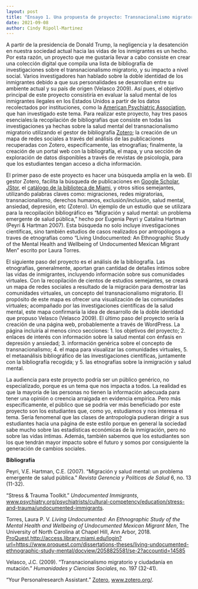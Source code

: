 ```yaml
---
layout: post
title: "Ensayo 1. Una propuesta de proyecto: Transnacionalismo migratorio y salud mental"
date: 2021-09-08
author: Cindy Ripoll-Martinez
---
```


A partir  de la presidencia de Donald Trump, la negligencia y la desatención en nuestra sociedad actual hacia las vidas de los inmigrantes es un hecho. Por esta razón, un proyecto que me gustaría llevar a cabo consiste en crear una colección digital que compila una lista de bibliografía de investigaciones sobre el transnacionalismo migratorio, y su impacto a nivel social. Varios investigadores han hablado sobre la doble identidad de los inmigrantes debido a que sus personalidades se desarrollan entre su ambiente actual y su país de origen (Velasco 2009). Así pues, el objetivo principal de este proyecto consistiría en evaluar la salud mental de los inmigrantes ilegales en los Estados Unidos a partir de los datos recolectados por instituciones, como la [American Psychiatric Association](https://www.psychiatry.org/), que han investigado este tema. Para realizar este proyecto, hay tres pasos esenciales:la recopilación de bibliografías que consiste en todas las investigaciones ya hechas sobre la salud mental del transnacionalismo migratorio utilizando el gestor de bibliografía [Zotero](https://www.zotero.org/); la creación de un mapa de redes sociales a través del análisis de las publicaciones recuperadas con Zotero, especificamente, las etnografías; finalmente, la creación de un portal web con la bibliografía, el mapa, y una sección de exploración de datos disponibles a través de revistas de psicología, para que los estudiantes tengan acceso a dicha información.

El primer paso de este proyecto es hacer una búsqueda amplia en la web. El gestor Zotero, facilita la búsqueda de publicaciones en [Google Scholar](https://scholar.google.com/), [JStor](https://www.jstor.org/), el [catálogo de la biblioteca de Miami](https://www.library.miami.edu/), y otros sitios semejantes, utilizando palabras claves como: migraciones, redes migratorias, transnacionalismo, derechos humanos, exclusión/inclusión, salud mental, ansiedad, depresión, etc (Zotero). Un ejemplo de un estudio que se utilizara para la recopilación bibliográfico es “Migración y salud mental: un problema emergente de salud pública,” hecho por Eugenia Peyri y Catalina Hartman (Peyri & Hartman 2007). Esta búsqueda no solo incluye investigaciones científicas, sino también estudios de casos realizados por antropólogos a traves de etnografías como “Living Undocumented: An Ethnographic Study of the Mental Health and Wellbeing of Undocumented Mexican Migrant Men” escrito por Laura Torres. 
	
El siguiente paso del proyecto es el análisis de la bibliografía. Las etnografías, generalmente, aportan gran cantidad  de detalles íntimos sobre las vidas de inmigrantes, incluyendo información sobre sus comunidades virtuales. Con la recopilación de cientos de estudios semejantes, se creará un mapa de redes sociales a resultado de la migración para demostrar las comunidades virtuales, un concepto del transnacionalismo migratorio. El propósito de este mapa es ofrecer una visualización de las comunidades virtuales; acompañado por las investigaciones científicas de la salud mental, este mapa confirmaría la idea de desarrollo de la doble identidad que propuso Velasco (Velasco 2009). El último paso del proyecto sería la creación de una página web, probablemente a través de WordPress. La página incluiría al menos cinco secciones: 1. los objetivos  del proyecto; 2. enlaces de interés con información sobre la salud mental con énfasis en depresión y ansiedad; 3. información genérica sobre el concepto de  transnacionalismo; 4. el mapa para visualizar las comunidades virtuales, 5. el metaanálisis bibliográfico de las investigaciones científicas, juntamente con la bibliografía recogida; y 5. las etnografías sobre la inmigración y salud mental. 
	
La audiencia para este proyecto podría ser un público genérico, no especializado, porque es un tema que nos impacta a todos. La realidad es que la mayoría de las personas no tienen la información adecuada para tener una opinión o creencia arraigada en evidencia empírica. Pero más específicamente, el público que se podría ver más beneficiado por este proyecto son los estudiantes que, como yo, estudiamos y nos interesa el tema. Sería fenomenal que las clases de antropología pudieran dirigir a sus estudiantes hacia una  página de este estilo porque en general la sociedad  sabe mucho sobre las estadísticas económicas de la inmigración, pero no sobre las vidas íntimas. Además, también sabemos que los estudiantes son los que tendrán mayor impacto sobre el futuro y somos por consiguiente la generación de cambios sociales.



**Bibliografía**

Peyri, V.E. Hartman, C.E. (2007). “Migración y salud mental: un problema emergente de salud 
pública." *Revista Gerencia y Políticas de Salud* 6, no. 13 (11-32).

“Stress & Trauma Toolkit.” *Undocumented Immigrants*, 
www.psychiatry.org/psychiatrists/cultural-competency/education/stress-and-trauma/undocumented-immigrants. 

Torres, Laura P. V. *Living Undocumented: An Ethnographic Study of the Mental Health and 
Wellbeing of Undocumented Mexican Migrant Men*, The University of North Carolina at Chapel Hill, Ann Arbor, 2018. [ProQuest](https://www.proquest.com/advanced?accountid=14585),http://access.library.miami.edu/login?url=https://www.proquest.com/dissertations-theses/living-undocumented-ethnographic-study-mental/docview/2058825581/se-2?accountid=14585

Velasco, J.C. (2009). “Transnacionalismo migratorio y ciudadanía en mutación.” *Humanidades y 
Ciencias Sociales*, no. 197 (32-41). 

“Your Personalresearch Assistant.” [Zotero](www.zotero.org/), www.zotero.org/. 





